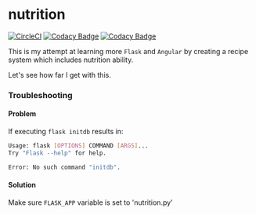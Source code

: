 # nutrition

[![CircleCI](https://circleci.com/gh/erikdeirdre/nutrition.svg?style=svg)](https://circleci.com/gh/erikdeirdre/nutrition)
[![Codacy Badge](https://api.codacy.com/project/badge/Coverage/14a718773e304ddeadab8c55d48ea9a0)](https://www.codacy.com/manual/erikdeirdre/nutrition?utm_source=github.com&utm_medium=referral&utm_content=erikdeirdre/nutrition&utm_campaign=Badge_Coverage)
[![Codacy Badge](https://api.codacy.com/project/badge/Grade/14a718773e304ddeadab8c55d48ea9a0)](https://www.codacy.com/manual/erikdeirdre/nutrition?utm_source=github.com&amp;utm_medium=referral&amp;utm_content=erikdeirdre/nutrition&amp;utm_campaign=Badge_Grade)

This is my attempt at learning more `Flask` and `Angular` by creating a recipe system which includes nutrition ability. 

Let's see how far I get with this.

### Troubleshooting

#### Problem
If executing `flask initdb` results in:
```bash
Usage: flask [OPTIONS] COMMAND [ARGS]...
Try "Flask --help" for help.

Error: No such command "initdb".
```

#### Solution
Make sure `FLASK_APP` variable is set to 'nutrition.py'
